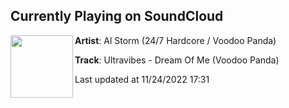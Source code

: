 ## Currently Playing on SoundCloud

[<img align="left" width="100" src="https://i1.sndcdn.com/artworks-RYBsUVkp0nqwSp9p-qqGfxQ-t500x500.jpg">](https://soundcloud.com/alstorm/ultravibes-dream-of-me-voodoo-panda)

**Artist**: Al Storm (24/7 Hardcore / Voodoo Panda) 

**Track**: Ultravibes - Dream Of Me (Voodoo Panda)

Last updated at 11/24/2022 17:31
